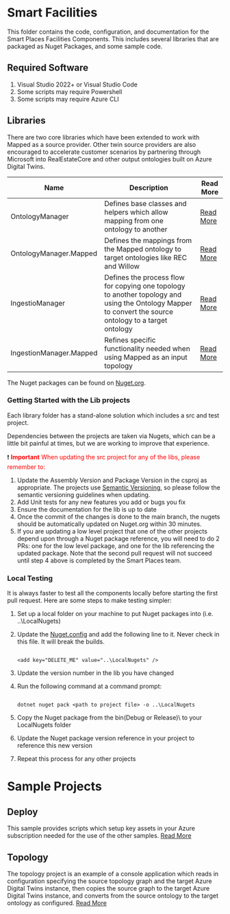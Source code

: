 # Smart Facilities

This folder contains the code, configuration, and documentation for the Smart Places Facilities Components. This includes several libraries that are packaged as Nuget Packages, and some sample code.

## Required Software

1. Visual Studio 2022+ or Visual Studio Code
2. Some scripts may require Powershell
2. Some scripts may require Azure CLI

## Libraries

There are two core libraries which have been extended to work with Mapped as a source provider. Other twin source providers are also encouraged to accelerate customer scenarios by partnering through Microsoft into RealEstateCore and other output ontologies built on Azure Digital Twins.

| Name | Description | Read More |
| --- | --- | --- |
| OntologyManager | Defines base classes and helpers which allow mapping from one ontology to another | [Read More](./lib/OntologyMapper/README.md) |
| OntologyManager.Mapped | Defines the mappings from the Mapped ontology to target ontologies like REC and Willow | [Read More](./lib/OntologyMapper.Mapped/README.md) |
| IngestioManager | Defines the process flow for copying one topology to another topology and using the Ontology Mapper to convert the source ontology to a target ontology | [Read More](./lib/IngestionManager/README.md) |
| IngestionManager.Mapped | Refines specific functionality needed when using Mapped as an input topology | [Read More](./lib/IngestionManager.Mapped/README.md) |

The Nuget packages can be found on [Nuget.org](https://www.nuget.org/packages?q=Microsoft.SmartPlaces).

### Getting Started with the Lib projects

Each library folder has a stand-alone solution which includes a src and test project.

Dependencies between the projects are taken via Nugets, which can be a little bit painful at times, but we are working to improve that experience.

:exclamation: <span style="color:red">**Important**<span>
When updating the src project for any of the libs, please remember to:
1. Update the Assembly Version and Package Version in the csproj as appropriate. The projects use [Semantic Versioning](https://semver.org/), so please follow the semantic versioning guidelines when updating.
2. Add Unit tests for any new features you add or bugs you fix
3. Ensure the documentation for the lib is up to date
4. Once the commit of the changes is done to the main branch, the nugets should be automatically updated on Nuget.org within 30 minutes.
5. If you are updating a low level project that one of the other projects depend upon through a Nuget package reference, you will need to do 2 PRs: one for the low level package, and one for the lib referencing the updated package. Note that the second pull request will not succeed until step 4 above is completed by the Smart Places team. 

### Local Testing

It is always faster to test all the components locally before starting the first pull request. Here are some steps to make testing simpler:

1. Set up a local folder on your machine to put Nuget packages into (i.e. ..\LocalNugets)
2. Update the [Nuget.config](./NuGet.config) and add the following line to it. Never check in this file. It will break the builds.

    ```

    <add key="DELETE_ME" value="..\LocalNugets" />

    ```

3. Update the version number in the lib you have changed
4. Run the following command at a command prompt:

    ```
    
    dotnet nuget pack <path to project file> -o ..\LocalNugets

    ```

5. Copy the Nuget package from the bin\(Debug or Release)\ to your LocalNugets folder
6. Update the Nuget package version reference in your project to reference this new version
7. Repeat this process for any other projects

# Sample Projects

## Deploy

This sample provides scripts which setup key assets in your Azure subscription needed for the use of the other samples. [Read More](./samples/Deploy/README.md)

## Topology

The topology project is an example of a console application which reads in configuration specifying the source topology graph and the target Azure Digital Twins instance, then copies the source graph to the target Azure Digital Twins instance, and converts from the source ontology to the target ontology as configured. [Read More](./samples/Topology/README.md)
